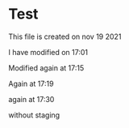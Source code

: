 # Test

This file is created on nov 19 2021

I have modified on 17:01

Modified again at 17:15

Again at 17:19

again at 17:30


without staging